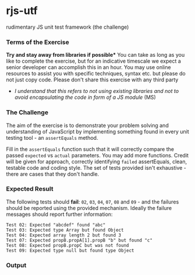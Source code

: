 # rjs-utf
rudimentary JS unit test framework (the challenge)

### Terms of the Exercise

__Try and stay away from libraries if possible*__
You can take as long as you like to complete the exercise, but for an indicative timescale we expect a senior developer can accomplish this in an hour.
You may use online resources to assist you with specific techniques, syntax etc. but please do not just copy code.
Please don't share this exercise with any third party

* *I understand that this refers to not using existing libraries and not to avoid encapsulating the code in form of a JS module* (MS)

### The Challenge

The aim of the exercise is to demonstrate your problem solving and understanding of JavaScript by implementing something found in every unit testing tool - an `assertEquals` method.

Fill in the `assertEquals` function such that it will correctly compare the passed `expected` vs `actual` parameters.
You may add more functions.
Credit will be given for approach, correctly identifying `failed` assertEquals, clean, testable code and coding style.
The set of tests provided isn't exhaustive - there are cases that they don't handle.

### Expected Result

The following tests should __fail__: `02`, `03`, `04`, `07`, `08` and `09` - and the failures should be reported using the provided mechanism.
Ideally the failure messages should report further information:

```
Test 02: Expected "abcdef" found "abc"
Test 03: Expected type Array but found Object
Test 04: Expected array length 2 but found 3
Test 07: Expected propB.propA[1].propB "b" but found "c"
Test 08: Expected propB.propC but was not found
Test 09: Expected type null but found type Object
```

### Output
